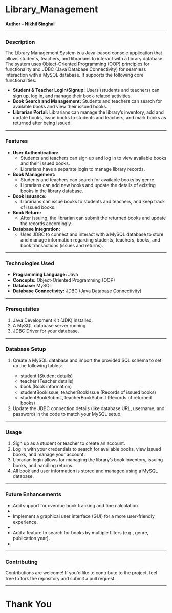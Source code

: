 # Library_Management
<b>Author - Nikhil Singhal</b>
<hr>

<h3>Description</h3>
The Library Management System is a Java-based console application that allows students, teachers, and librarians to interact with a library database. The system uses Object-Oriented Programming (OOP) principles for functionality and JDBC (Java Database Connectivity) for seamless interaction with a MySQL database. It supports the following core functionalities:<br>
<ul>
<li><strong>Student & Teacher Login/Signup:</strong> Users (students and teachers) can sign up, log in, and manage their book-related activities.</li>
<li><strong>Book Search and Management:</strong> Students and teachers can search for available books and view their issued books.</li>
<li><strong>Librarian Portal:</strong> Librarians can manage the library’s inventory, add and update books, issue books to students and teachers, and mark books as returned after being issued.</li>
</ul>
<hr>

<h3>Features</h3>
<ul>
<li><strong>User Authentication:</strong>
<ul>
<li>Students and teachers can sign up and log in to view available books and their issued books.</li>
<li>Librarians have a separate login to manage library records.</li>
</ul>
<li><strong>Book Management:</strong>
<ul>
<li>Students and teachers can search for available books by genre.</li>
<li>Librarians can add new books and update the details of existing books in the library database.</li>
</ul>
<li><strong>Book Issuance:</strong>
<ul>
<li>Librarians can issue books to students and teachers, and keep track of issued books.</li>
</ul>  
<li><strong>Book Return:</strong>
<ul>
<li>After issuing, the librarian can submit the returned books and update the records accordingly.</li>
</ul>
<li><strong>Database Integration:</strong>
<ul>
<li>Uses JDBC to connect and interact with a MySQL database to store and manage information regarding students, teachers, books, and book transactions (issues and returns).</li>
</ul>
</ul>
<hr>

<h3>Technologies Used</h3>
<ul>
<li><strong>Programming Language:</strong> Java</li>
<li><strong>Concepts:</strong> Object-Oriented Programming (OOP)</li>
<li><strong>Database:</strong> MySQL</li>
<li><strong>Database Connectivity:</strong> JDBC (Java Database Connectivity)</li>
</ul>
<hr>

<h3>Prerequisites</h3>
<ol>
<li>Java Development Kit (JDK) installed.</li>
<li>A MySQL database server running</li>
<li>JDBC Driver for your database.</li>
</ol>
<hr>

<h3>Database Setup</h3>
<ol>
<li>Create a MySQL database and import the provided SQL schema to set up the following tables:</li>
<ul>
<li>student (Student details)</li>
<li>teacher (Teacher details)</li>
<li>book (Book information)</li>
<li>studentBookIssue, teacherBookIssue (Records of issued books)</li>
<li>studentBookSubmit, teacherBookSubmit (Records of returned books)</li>
</ul>
<li>Update the JDBC connection details (like database URL, username, and password) in the code to match your MySQL setup.</li>
</ol>
<hr>

<h3>Usage</h3>
<ol>
<li>Sign up as a student or teacher to create an account.</li>
<li>Log in with your credentials to search for available books, view issued books, and manage your account.</li>
<li>Librarian login allows for managing the library’s book inventory, issuing books, and handling returns.</li>
<li>All book and user information is stored and managed using a MySQL database.</li>
</ol>
<hr>

<h3>Future Enhancements</h3>
<ul>
<li>Add support for overdue book tracking and fine calculation.<li>
<li>Implement a graphical user interface (GUI) for a more user-friendly experience.<li>
<li>Add a feature to search for books by multiple filters (e.g., genre, publication year).<li>
</ul>
<hr>

<h3>Contributing</h3>
<p>Contributions are welcome! If you'd like to contribute to the project, feel free to fork the repository and submit a pull request.</p>
<hr>

<h1>Thank You</h1>

